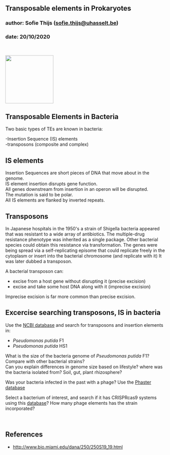 ## Transposable elements in Prokaryotes
### author: Sofie Thijs (sofie.thijs@uhasselt.be)
### date: 20/10/2020

&nbsp;
&nbsp;
&nbsp;


<img src="https://thumbs.gfycat.com/HastyPresentEgret-small.gif" width="150">


## Transposable Elements in Bacteria

Two basic types of TEs are known in bacteria:

-Insertion Sequence (IS) elements  
-transposons (composite and complex) 

## IS elements
Insertion Sequences are short pieces of DNA that move about in the genome.  
IS element insertion disrupts gene function.  
All genes downstream from insertion in an operon will be disrupted.  
The mutation is said to be polar.  
All IS elements are flanked by inverted repeats.  

## Transposons
In Japanese hospitals in the 1950's a strain of Shigella bacteria appeared that was resistant to a wide array of antibiotics. The multiple-drug resistance phenotype was inherited as a single package. Other bacterial species could obtain this resistance via transformation. The genes were being spread via a self-replicating episome that could
replicate freely in the cytoplasm or insert into the bacterial chromosome (and replicate with it) It was later dubbed a transposon.

A bacterial transposon can:  
- excise from a host gene without disrupting it (precise excision)  
- excise and take some host DNA along with it (imprecise excision)  


Imprecise excision is far more common than precise excision.  

## Excercise searching transposons, IS in bacteria
Use the [NCBI database](https://www.ncbi.nlm.nih.gov/) and search for transposons and insertion elements in:  
- *Pseudomonas putida* F1  
- *Pseudomonas putida* HS1  

What is the size of the bacteria genome of *Pseudomonas putida* F1?
Compare with other bacterial strains?  
Can you explain differences in genome size based on lifestyle? where was the bacteria isolated from? Soil, gut, plant rhizosphere?  

Was your bacteria infected in the past with a phage? Use the [Phaster database](http://phaster.ca/)  

Select a bacterium of interest, and search if it has CRISPRcas9 systems using this [database](https://crisprcas.i2bc.paris-saclay.fr/MainDb/StrainList)? How many phage elements has the strain incorporated?


&nbsp;
&nbsp;
&nbsp;


## References
- http://www.bio.miami.edu/dana/250/250S19_19.html

&nbsp;
&nbsp;
&nbsp;
